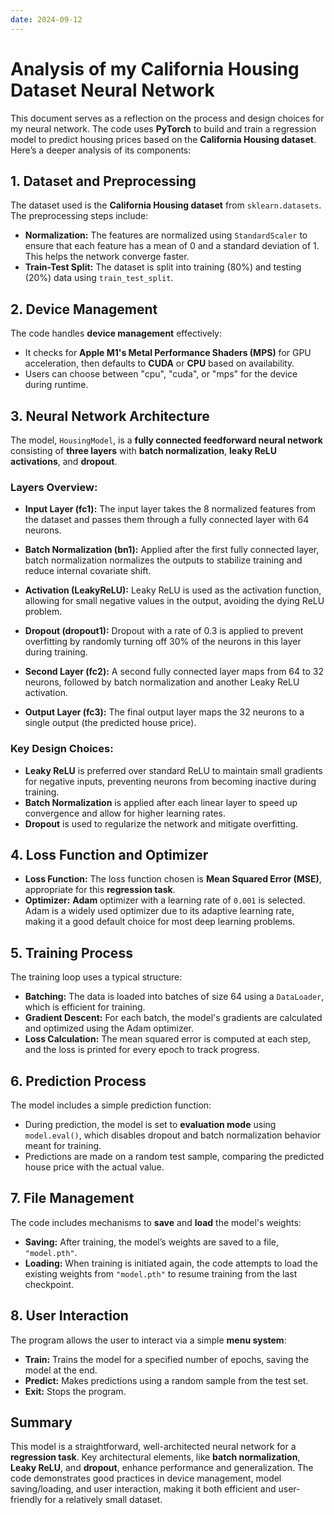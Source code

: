 ```yaml
---
date: 2024-09-12
---
```

# Analysis of my California Housing Dataset Neural Network

This document serves as a reflection on the process and design choices for my neural network. The code uses **PyTorch** to build and train a regression model to predict housing prices based on the **California Housing dataset**. Here’s a deeper analysis of its components:

## 1. **Dataset and Preprocessing**

The dataset used is the **California Housing dataset** from `sklearn.datasets`. The preprocessing steps include:
- **Normalization:** The features are normalized using `StandardScaler` to ensure that each feature has a mean of 0 and a standard deviation of 1. This helps the network converge faster.
- **Train-Test Split:** The dataset is split into training (80%) and testing (20%) data using `train_test_split`.

## 2. **Device Management**
The code handles **device management** effectively:
- It checks for **Apple M1's Metal Performance Shaders (MPS)** for GPU acceleration, then defaults to **CUDA** or **CPU** based on availability.
- Users can choose between "cpu", "cuda", or "mps" for the device during runtime.

## 3. **Neural Network Architecture**

The model, `HousingModel`, is a **fully connected feedforward neural network** consisting of **three layers** with **batch normalization**, **leaky ReLU activations**, and **dropout**.

### Layers Overview:
- **Input Layer (fc1):** The input layer takes the 8 normalized features from the dataset and passes them through a fully connected layer with 64 neurons.
- **Batch Normalization (bn1):** Applied after the first fully connected layer, batch normalization normalizes the outputs to stabilize training and reduce internal covariate shift.
- **Activation (LeakyReLU):** Leaky ReLU is used as the activation function, allowing for small negative values in the output, avoiding the dying ReLU problem.
- **Dropout (dropout1):** Dropout with a rate of 0.3 is applied to prevent overfitting by randomly turning off 30% of the neurons in this layer during training.
  
- **Second Layer (fc2):** A second fully connected layer maps from 64 to 32 neurons, followed by batch normalization and another Leaky ReLU activation.
  
- **Output Layer (fc3):** The final output layer maps the 32 neurons to a single output (the predicted house price).

### Key Design Choices:
- **Leaky ReLU** is preferred over standard ReLU to maintain small gradients for negative inputs, preventing neurons from becoming inactive during training.
- **Batch Normalization** is applied after each linear layer to speed up convergence and allow for higher learning rates.
- **Dropout** is used to regularize the network and mitigate overfitting.

## 4. **Loss Function and Optimizer**

- **Loss Function:** The loss function chosen is **Mean Squared Error (MSE)**, appropriate for this **regression task**.
- **Optimizer:** **Adam** optimizer with a learning rate of `0.001` is selected. Adam is a widely used optimizer due to its adaptive learning rate, making it a good default choice for most deep learning problems.

## 5. **Training Process**

The training loop uses a typical structure:
- **Batching:** The data is loaded into batches of size 64 using a `DataLoader`, which is efficient for training.
- **Gradient Descent:** For each batch, the model's gradients are calculated and optimized using the Adam optimizer.
- **Loss Calculation:** The mean squared error is computed at each step, and the loss is printed for every epoch to track progress.

## 6. **Prediction Process**

The model includes a simple prediction function:
- During prediction, the model is set to **evaluation mode** using `model.eval()`, which disables dropout and batch normalization behavior meant for training.
- Predictions are made on a random test sample, comparing the predicted house price with the actual value.

## 7. **File Management**

The code includes mechanisms to **save** and **load** the model's weights:
- **Saving:** After training, the model’s weights are saved to a file, `"model.pth"`.
- **Loading:** When training is initiated again, the code attempts to load the existing weights from `"model.pth"` to resume training from the last checkpoint.

## 8. **User Interaction**
The program allows the user to interact via a simple **menu system**:
- **Train:** Trains the model for a specified number of epochs, saving the model at the end.
- **Predict:** Makes predictions using a random sample from the test set.
- **Exit:** Stops the program.

## Summary

This model is a straightforward, well-architected neural network for a **regression task**. Key architectural elements, like **batch normalization**, **Leaky ReLU**, and **dropout**, enhance performance and generalization. The code demonstrates good practices in device management, model saving/loading, and user interaction, making it both efficient and user-friendly for a relatively small dataset.